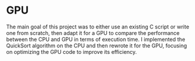 # GPU

The main goal of this project was to either use an existing C script or write one from scratch, then adapt it for a GPU to compare the performance between the CPU and GPU in terms of execution time. I implemented the QuickSort algorithm on the CPU and then rewrote it for the GPU, focusing on optimizing the GPU code to improve its efficiency.
